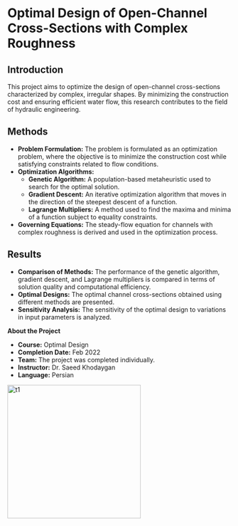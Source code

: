 # Optimal Design of Open-Channel Cross-Sections with Complex Roughness

## Introduction
This project aims to optimize the design of open-channel cross-sections characterized by complex, irregular shapes. By minimizing the construction cost and ensuring efficient water flow, this research contributes to the field of hydraulic engineering.

## Methods
* **Problem Formulation:** The problem is formulated as an optimization problem, where the objective is to minimize the construction cost while satisfying constraints related to flow conditions.
* **Optimization Algorithms:**
  * **Genetic Algorithm:** A population-based metaheuristic used to search for the optimal solution.
  * **Gradient Descent:** An iterative optimization algorithm that moves in the direction of the steepest descent of a function.
  * **Lagrange Multipliers:** A method used to find the maxima and minima of a function subject to equality constraints.
* **Governing Equations:** The steady-flow equation for channels with complex roughness is derived and used in the optimization process.

## Results
* **Comparison of Methods:** The performance of the genetic algorithm, gradient descent, and Lagrange multipliers is compared in terms of solution quality and computational efficiency.
* **Optimal Designs:** The optimal channel cross-sections obtained using different methods are presented.
* **Sensitivity Analysis:** The sensitivity of the optimal design to variations in input parameters is analyzed.


**About the Project**

* **Course:** Optimal Design
* **Completion Date:** Feb 2022
* **Team:** The project was completed individually.
* **Instructor:** Dr. Saeed Khodaygan
* **Language:** Persian

<img width="300" alt="t1" src=https://github.com/user-attachments/assets/2790cb9a-8944-49e8-9900-790b1346bff4>
